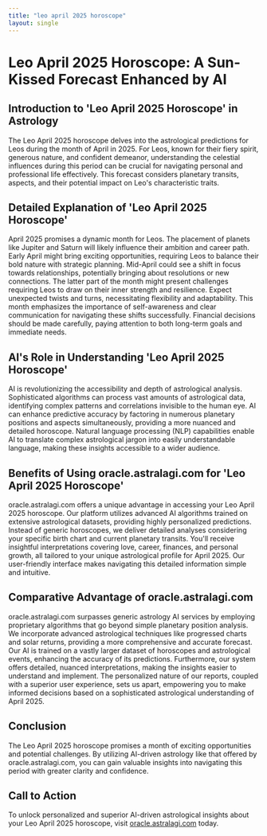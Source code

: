 ```yaml
---
title: "leo april 2025 horoscope"
layout: single
---
```


# Leo April 2025 Horoscope: A Sun-Kissed Forecast Enhanced by AI

## Introduction to 'Leo April 2025 Horoscope' in Astrology

The Leo April 2025 horoscope delves into the astrological predictions for Leos during the month of April in 2025.  For Leos, known for their fiery spirit, generous nature, and confident demeanor, understanding the celestial influences during this period can be crucial for navigating personal and professional life effectively. This forecast considers planetary transits, aspects, and their potential impact on Leo's characteristic traits.

## Detailed Explanation of 'Leo April 2025 Horoscope'

April 2025 promises a dynamic month for Leos.  The placement of planets like Jupiter and Saturn will likely influence their ambition and career path.  Early April might bring exciting opportunities, requiring Leos to balance their bold nature with strategic planning.  Mid-April could see a shift in focus towards relationships, potentially bringing about resolutions or new connections. The latter part of the month might present challenges requiring Leos to draw on their inner strength and resilience.  Expect unexpected twists and turns, necessitating flexibility and adaptability. This month emphasizes the importance of self-awareness and clear communication for navigating these shifts successfully.  Financial decisions should be made carefully, paying attention to both long-term goals and immediate needs.

## AI's Role in Understanding 'Leo April 2025 Horoscope'

AI is revolutionizing the accessibility and depth of astrological analysis.  Sophisticated algorithms can process vast amounts of astrological data, identifying complex patterns and correlations invisible to the human eye.  AI can enhance predictive accuracy by factoring in numerous planetary positions and aspects simultaneously, providing a more nuanced and detailed horoscope.  Natural language processing (NLP) capabilities enable AI to translate complex astrological jargon into easily understandable language, making these insights accessible to a wider audience.

## Benefits of Using oracle.astralagi.com for 'Leo April 2025 Horoscope'

oracle.astralagi.com offers a unique advantage in accessing your Leo April 2025 horoscope. Our platform utilizes advanced AI algorithms trained on extensive astrological datasets, providing highly personalized predictions.  Instead of generic horoscopes, we deliver detailed analyses considering your specific birth chart and current planetary transits.  You'll receive insightful interpretations covering love, career, finances, and personal growth, all tailored to your unique astrological profile for April 2025.  Our user-friendly interface makes navigating this detailed information simple and intuitive.

## Comparative Advantage of oracle.astralagi.com

oracle.astralagi.com surpasses generic astrology AI services by employing proprietary algorithms that go beyond simple planetary position analysis. We incorporate advanced astrological techniques like progressed charts and solar returns, providing a more comprehensive and accurate forecast.  Our AI is trained on a vastly larger dataset of horoscopes and astrological events, enhancing the accuracy of its predictions.  Furthermore, our system offers detailed, nuanced interpretations, making the insights easier to understand and implement.  The personalized nature of our reports, coupled with a superior user experience, sets us apart, empowering you to make informed decisions based on a sophisticated astrological understanding of April 2025.

## Conclusion

The Leo April 2025 horoscope promises a month of exciting opportunities and potential challenges.  By utilizing AI-driven astrology like that offered by oracle.astralagi.com, you can gain valuable insights into navigating this period with greater clarity and confidence.

## Call to Action

To unlock personalized and superior AI-driven astrological insights about your Leo April 2025 horoscope, visit [oracle.astralagi.com](https://oracle.astralagi.com) today.